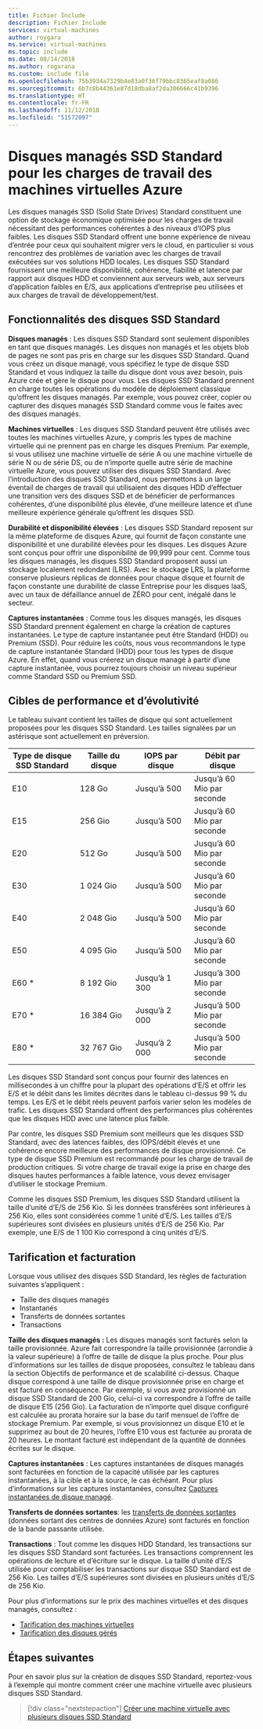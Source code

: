 ```yaml
---
title: Fichier Include
description: Fichier Include
services: virtual-machines
author: roygara
ms.service: virtual-machines
ms.topic: include
ms.date: 08/14/2018
ms.author: rogarana
ms.custom: include file
ms.openlocfilehash: 75b3934a7329b4e83a0f36f79bbc8365eaf8a086
ms.sourcegitcommit: 6b7c8b44361e87d18dba8af2da306666c41b9396
ms.translationtype: HT
ms.contentlocale: fr-FR
ms.lasthandoff: 11/12/2018
ms.locfileid: "51572097"
---
```

# <a name="standard-ssd-managed-disks-for-azure-virtual-machine-workloads"></a>Disques managés SSD Standard pour les charges de travail des machines virtuelles Azure

Les disques managés SSD (Solid State Drives) Standard constituent une option de stockage économique optimisée pour les charges de travail nécessitant des performances cohérentes à des niveaux d’IOPS plus faibles. Les disques SSD Standard offrent une bonne expérience de niveau d’entrée pour ceux qui souhaitent migrer vers le cloud, en particulier si vous rencontrez des problèmes de variation avec les charges de travail exécutées sur vos solutions HDD locales. Les disques SSD Standard fournissent une meilleure disponibilité, cohérence, fiabilité et latence par rapport aux disques HDD et conviennent aux serveurs web, aux serveurs d’application faibles en E/S, aux applications d’entreprise peu utilisées et aux charges de travail de développement/test.

## <a name="standard-ssd-features"></a>Fonctionnalités des disques SSD Standard

**Disques managés** : Les disques SSD Standard sont seulement disponibles en tant que disques managés. Les disques non managés et les objets blob de pages ne sont pas pris en charge sur les disques SSD Standard. Quand vous créez un disque managé, vous spécifiez le type de disque SSD Standard et vous indiquez la taille du disque dont vous avez besoin, puis Azure crée et gère le disque pour vous.
Les disques SSD Standard prennent en charge toutes les opérations du modèle de déploiement classique qu’offrent les disques managés. Par exemple, vous pouvez créer, copier ou capturer des disques managés SSD Standard comme vous le faites avec des disques managés.

**Machines virtuelles** : Les disques SSD Standard peuvent être utilisés avec toutes les machines virtuelles Azure, y compris les types de machine virtuelle qui ne prennent pas en charge les disques Premium. Par exemple, si vous utilisez une machine virtuelle de série A ou une machine virtuelle de série N ou de série DS, ou de n’importe quelle autre série de machine virtuelle Azure, vous pouvez utiliser des disques SSD Standard. Avec l’introduction des disques SSD Standard, nous permettons à un large éventail de charges de travail qui utilisaient des disques HDD d’effectuer une transition vers des disques SSD et de bénéficier de performances cohérentes, d’une disponibilité plus élevée, d’une meilleure latence et d’une meilleure expérience générale qu’offrent les disques SSD.

**Durabilité et disponibilité élevées** : Les disques SSD Standard reposent sur la même plateforme de disques Azure, qui fournit de façon constante une disponibilité et une durabilité élevées pour les disques. Les disques Azure sont conçus pour offrir une disponibilité de 99,999 pour cent. Comme tous les disques managés, les disques SSD Standard proposent aussi un stockage localement redondant (LRS). Avec le stockage LRS, la plateforme conserve plusieurs réplicas de données pour chaque disque et fournit de façon constante une durabilité de classe Entreprise pour les disques IaaS, avec un taux de défaillance annuel de ZÉRO pour cent, inégalé dans le secteur.

**Captures instantanées** : Comme tous les disques managés, les disques SSD Standard prennent également en charge la création de captures instantanées. Le type de capture instantanée peut être Standard (HDD) ou Premium (SSD). Pour réduire les coûts, nous vous recommandons le type de capture instantanée Standard (HDD) pour tous les types de disque Azure. En effet, quand vous créerez un disque managé à partir d’une capture instantanée, vous pourrez toujours choisir un niveau supérieur comme Standard SSD ou Premium SSD.

## <a name="scalability-and-performance-targets"></a>Cibles de performance et d’évolutivité

Le tableau suivant contient les tailles de disque qui sont actuellement proposées pour les disques SSD Standard. Les tailles signalées par un astérisque sont actuellement en préversion.

|Type de disque SSD Standard  |Taille du disque  |IOPS par disque  |Débit par disque  |
|---------|---------|---------|---------|
|E10     |128 Go         |Jusqu’à 500         |Jusqu’à 60 Mio par seconde         |
|E15     |256 Gio         |Jusqu’à 500         |Jusqu’à 60 Mio par seconde         |
|E20     |512 Go         |Jusqu’à 500         |Jusqu’à 60 Mio par seconde         |
|E30     |1 024 Gio       |Jusqu’à 500         |Jusqu’à 60 Mio par seconde         |
|E40     |2 048 Gio       |Jusqu’à 500         |Jusqu’à 60 Mio par seconde         |
|E50     |4 095 Gio       |Jusqu’à 500         |Jusqu’à 60 Mio par seconde         |
|E60 *     |8 192 Gio       |Jusqu’à 1 300       |Jusqu’à 300 Mio par seconde        |
|E70 *    |16 384 Gio      |Jusqu’à 2 000       |Jusqu’à 500 Mio par seconde        |
|E80 *    |32 767 Gio      |Jusqu’à 2 000       |Jusqu’à 500 Mio par seconde        |

Les disques SSD Standard sont conçus pour fournir des latences en millisecondes à un chiffre pour la plupart des opérations d’E/S et offrir les E/S et le débit dans les limites décrites dans le tableau ci-dessus 99 % du temps. Les E/S et le débit réels peuvent parfois varier selon les modèles de trafic. Les disques SSD Standard offrent des performances plus cohérentes que les disques HDD avec une latence plus faible.

Par contre, les disques SSD Premium sont meilleurs que les disques SSD Standard, avec des latences faibles, des IOPS/débit élevés et une cohérence encore meilleure des performances de disque provisionné. Ce type de disque SSD Premium est recommandé pour les charge de travail de production critiques. Si votre charge de travail exige la prise en charge des disques hautes performances à faible latence, vous devez envisager d’utiliser le stockage Premium.

Comme les disques SSD Premium, les disques SSD Standard utilisent la taille d’unité d’E/S de 256 Kio. Si les données transférées sont inférieures à 256 Kio, elles sont considérées comme 1 unité d’E/S. Les tailles d’E/S supérieures sont divisées en plusieurs unités d’E/S de 256 Kio. Par exemple, une E/S de 1 100 Kio correspond à cinq unités d’E/S.

## <a name="pricing-and-billing"></a>Tarification et facturation

Lorsque vous utilisez des disques SSD Standard, les règles de facturation suivantes s’appliquent :

- Taille des disques managés
- Instantanés
- Transferts de données sortantes
- Transactions

**Taille des disques managés :** Les disques managés sont facturés selon la taille provisionnée. Azure fait correspondre la taille provisionnée (arrondie à la valeur supérieure) à l’offre de taille de disque la plus proche. Pour plus d’informations sur les tailles de disque proposées, consultez le tableau dans la section Objectifs de performance et de scalabilité ci-dessus. Chaque disque correspond à une taille de disque provisionnée prise en charge et est facturé en conséquence. Par exemple, si vous avez provisionné un disque SSD Standard de 200 Gio, celui-ci va correspondre à l’offre de taille de disque E15 (256 Gio). La facturation de n’importe quel disque configuré est calculée au prorata horaire sur la base du tarif mensuel de l’offre de stockage Premium. Par exemple, si vous provisionnez un disque E10 et le supprimez au bout de 20 heures, l’offre E10 vous est facturée au prorata de 20 heures. Le montant facturé est indépendant de la quantité de données écrites sur le disque.

**Captures instantanées** : Les captures instantanées de disques managés sont facturées en fonction de la capacité utilisée par les captures instantanées, à la cible et à la source, le cas échéant. Pour plus d’informations sur les captures instantanées, consultez [Captures instantanées de disque managé](https://docs.microsoft.com/azure/virtual-machines/windows/managed-disks-overview#managed-disk-snapshots).

**Transferts de données sortantes**: les [transferts de données sortantes](https://azure.microsoft.com/pricing/details/bandwidth/) (données sortant des centres de données Azure) sont facturés en fonction de la bande passante utilisée.

**Transactions** : Tout comme les disques HDD Standard, les transactions sur les disques SSD Standard sont facturées. Les transactions comprennent les opérations de lecture et d’écriture sur le disque. La taille d’unité d’E/S utilisée pour comptabiliser les transactions sur disque SSD Standard est de 256 Kio. Les tailles d’E/S supérieures sont divisées en plusieurs unités d’E/S de 256 Kio.

Pour plus d’informations sur le prix des machines virtuelles et des disques managés, consultez :

- [Tarification des machines virtuelles](https://azure.microsoft.com/pricing/details/virtual-machines/linux/)
- [Tarification des disques gérés](https://azure.microsoft.com/pricing/details/managed-disks/)

## <a name="next-steps"></a>Étapes suivantes

Pour en savoir plus sur la création de disques SSD Standard, reportez-vous à l’exemple qui montre comment créer une machine virtuelle avec plusieurs disques SSD Standard.

> [!div class="nextstepaction"]
> [Créer une machine virtuelle avec plusieurs disques SSD Standard](https://github.com/azure/azure-quickstart-templates/tree/master/101-vm-with-standardssd-disk/)
